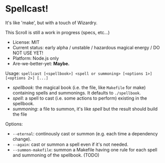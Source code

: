 

# Spellcast!

It's like 'make', but with a touch of Wizardry.

This Scroll is still a work in progress (specs, etc...)

* License: MIT
* Current status: early alpha / unstable / hazardous magical energy / DO NOT USE YET!
* Platform: Node.js only
* Are-we-better-yet: **Maybe.**


Usage: `spellcast [<spellbook>] <spell or summoning> [<options 1>] [<options 2>] [...]`

* *spellbook*: the magical book (i.e. the file, like `Makefile` for make) containing spells and summonings.
  It defaults to `./spellbook`.
* *spell*: a spell to cast (i.e. some actions to perform) existing in the spellbook.
* *summoning*: a file to summon, it's like *spell* but the result should build the file

Options:

* `--eternal`: continously cast or summon (e.g. each time a dependency change).
* `--again`: cast or summon a spell even if it's not needed.
* `--summon-makefile`: summon a Makefile having one rule for each spell and summoning of the spellbook. (TODO)
